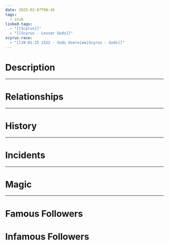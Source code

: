 ```yaml
---
date: 2025-02-07T00:45
tags:
  - stub
linked-tags:
  - "[[Scyrus]]"
  - "[[Scyrus - Lesser Gods]]"
scyrus-race:
  - "[[29-01-25 1522 - Gods Overview|Scyrus - Gods]]"
---
```

# Description

---
# Relationships

---
# History

---
# Incidents

---
# Magic

---
# Famous Followers
# Infamous Followers

